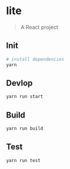 # lite

> A React project

## Init

``` bash
# install dependencies
yarn
```

## Devlop

```bash
yarn run start
```


## Build

```bash
yarn run build
```

## Test

```bash
yarn run test
```


